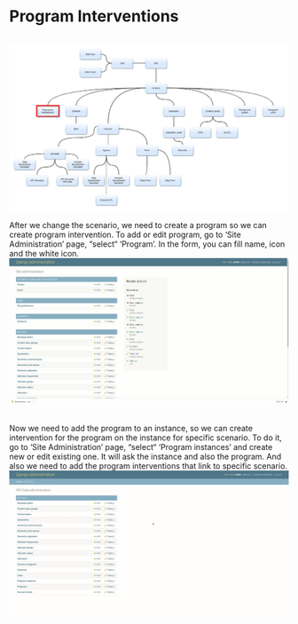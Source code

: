 # Program Interventions
<br>![Program Intervention Diagram](../../img/program-instances-diagramflow.png "Program Intervention Diagram")

After we change the scenario, we need to create a program so we can create program intervention.
To add or edit program, go to ‘Site Administration’ page, “select“ ‘Program’. In the form, you can fill name, icon and the white icon.
<br>![Program](../../img/program.gif "Program")<br><br>

Now we need to add the program to an instance, so we can create intervention for the program on the instance for specific scenario. 
To do it, go to ‘Site Administration’ page, “select“ ‘Program instances’ and create new or edit existing one.
It will ask the instance and also the program. And also we need to add the program interventions that link to specific scenario.
<br>![Program Instance](../../img/program-instance.gif "Program Instance")